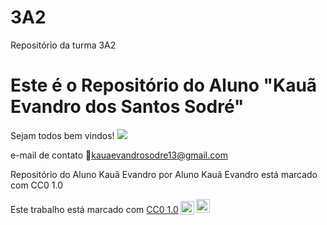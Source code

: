 # 3A2
Repositório da turma 3A2
# Este é o Repositório do Aluno "Kauã Evandro dos Santos Sodré"
Sejam todos bem vindos!
![](https://tenor.com/pt-BR/view/bem-vindo-gif-22892811)

e-mail de contato 📩kauaevandrosodre13@gmail.com

Repositório do Aluno Kauã Evandro por Aluno Kauã Evandro está marcado com CC0 1.0

<p xmlns:cc="http://creativecommons.org/ns#" >Este trabalho está marcado com <a href="https://creativecommons.org/publicdomain/zero/1.0/?ref=chooser-v1" target="_blank" rel="license noopener noreferrer" style="display:inline-block;">CC0 1.0<img style="height:22px!important;margin-left:3px;vertical-align:text-bottom; " src="https://mirrors.creativecommons.org/presskit/icons/cc.svg?ref=chooser-v1" alt=""><img style="height:22px!important;margin-left:3px;vertical -align:texto inferior;" src="https://mirrors.creativecommons.org/presskit/icons/zero.svg?ref=chooser-v1" alt=""></a></p>
